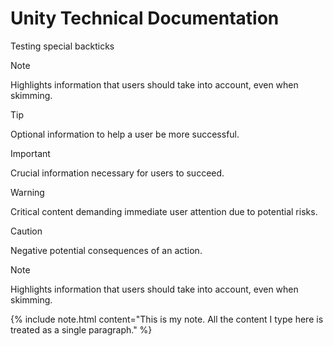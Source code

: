 <link rel='stylesheet' href='../../style/markdown-alert.css'/>

# Unity Technical Documentation

Testing special backticks

> [!NOTE]
> Highlights information that users should take into account, even when skimming.

> [!TIP]
> Optional information to help a user be more successful.

> [!IMPORTANT]
> Crucial information necessary for users to succeed.

> [!WARNING]
> Critical content demanding immediate user attention due to potential risks.

> [!CAUTION]
> Negative potential consequences of an action.

<div class="markdown-alert markdown-alert-note">
  <p class="markdown-alert-title" dir="auto">Note</p><p>
  Highlights information that users should take into account, even when skimming.</p>
</div>

{% include note.html content="This is my note. All the content I type here is treated as a single paragraph." %}
